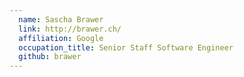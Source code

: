 ```yaml
---
  name: Sascha Brawer
  link: http://brawer.ch/
  affiliation: Google
  occupation_title: Senior Staff Software Engineer
  github: brawer
---
```

